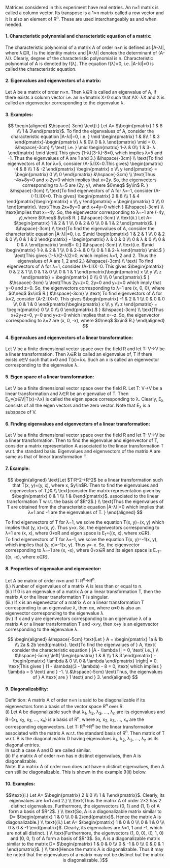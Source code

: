 Matrices considered in this experiment have real entries. An n×1 matrix is called a column vector. Its transpose is a 1×n matrix called a row vector and it is also an element of R<sup>n</sup>. These are used interchangeably as and when needed.
#### 1. Characteristic polynomial and characteristic equation of a matrix:
The characteristic polynomial of a matrix A of order n×n is defined as |A-λI|, where λ&isin;R, I is the identity matrix and |A-λI| denotes the determinant of (A-λI). Clearly, degree of the characteristic polynomial is n. Characteristic polynomial of A is denoted by f(λ). The equation f(λ)=0, i.e. |A-λI|=0 is called the characteristic equation.

#### 2. Eigenvalues and eigenvectors of a matrix: 
Let A be a matrix of order n×n. Then λ&isin;R is called an eigenvalue of A, if there exists a column vector i.e. an n×1matrix X≠0 such that AX=λX and X is called an eigenvector corresponding to the eigenvalue λ.

#### 3. Examples:

 $$
\begin{aligned}
&\hspace{-3cm} \text{i.) Let A= $\begin{pmatrix} 1 & 8 \\\ 1 & 3\end{pmatrix}$. To find the eigenvalues of A, consider the characteristic equation |A-λI|=0, i.e. }
\mid
\begin{pmatrix}
1 & 8\\
1 & 3
\end{pmatrix}-\begin{pmatrix}
λ & 0\\
0 & λ
\end{pmatrix}
\mid = 0. 
&\hspace{-3cm} \\ \text{ i.e.  } \mid \begin{matrix}
1-λ & 0\\
1 & 3- λ
\end{matrix} \mid \text{ This gives (1-λ)(3-λ)-8=0, which implies λ=5 and -1. Thus the eigenvalues of A are 1 and 3.}
&\hspace{-3cm} \\ \text{To find eigenvectors of A for λ=5, consider (A-5.I)X=0.This gives} \begin{pmatrix} -4 & 8 \\\ 1 & -2 \end{pmatrix} \begin{pmatrix} x \\\ y \end{pmatrix} = \begin{pmatrix} 0 \\\ 0 \end{pmatrix}
&\hspace{-3cm} \\ \text{Thus -4x+8y=0 and x-2y=0 which implies that x=2y. So, the eigenvectors corresponding to λ=5 are (2y, y), where $0\neq$ $y\in$ R. }
&\hspace{-3cm} \\ \text{To find eigenvectors of A for λ=-1, consider (A-(-1).I)X=0. This gives}
\begin{pmatrix} 2 & 8 \\\ 1 & 4 \end{pmatrix}\begin{pmatrix} x \\\ y \end{pmatrix} = \begin{pmatrix} 0 \\\ 0 \end{pmatrix}.
\text{Thus 2x+8y=0 and x+4y=0 which }
&\hspace{-3cm} \\ \text{implies that x=-4y. So, the eigenvector corresponding to λ=-1 are (-4y, y),where $0\neq$ $y\in$ R. }
&\hspace{-3cm} \\ \text{ii.) Let A= $\begin{pmatrix} 1 & 2 & 1 \\\ 0 & 2 & 0 \\\ 0 & 1 & 2 \end{pmatrix}$. }
&\hspace{-3cm} \\ \text{To find the eigenvalues of A, consider the characteristic equation |A-λI|=0, i.e. $\mid \begin{pmatrix} 1 & 2 & 1 \\\ 0 & 2 & 0 \\\ 0 & 1 & 2 \end{pmatrix} - \begin{pmatrix} λ & 0 & 0 \\\ 0 & λ & 0 \\\ 0 & 0 & λ \end{pmatrix}  \mid$= 0,}
&\hspace{-3cm} \\ \text{i.e.  $\mid \begin{matrix} 1-λ & 2 & 1 \\\ 0 & 2-λ & 0 \\\ 0 & 1 & 2-λ \end{matrix} \mid.$ }
\text{This gives (1-λ)(2-λ)2=0, which implies λ=1, 2 and 2. Thus the eigenvalues of A are 1, 2 and 2.}
&\hspace{-3cm} \\ \text{ To find eigenvectors of A for λ=1, consider (A-1.I)X=0. This gives $\begin{pmatrix} 0 & 2 & 1 \\\ 0 & 1 & 0 \\\ 0 & 1 & 1 \end{pmatrix}\begin{pmatrix} x \\\ y \\\ z \end{pmatrix} = \begin{pmatrix} 0 \\\ 0 \\\ 0 \end{pmatrix}.$ }
&\hspace{-3cm} \\ \text{Thus 2y+z=0, 2y=0 and y+z=0 which imply that y=0 and z=0. So, the eigenvectors corresponding to λ=1 are (x, 0, 0), where $0\neq$ $x\in$ R.}
&\hspace{-3cm} \\ \text{ To find eigenvectors of A for λ=2, consider (A-2.I)X=0. This gives $\begin{pmatrix} -1 & 2 & 1 \\\ 0 & 0 & 0 \\\ 0 & 1 & 0 \end{pmatrix}\begin{pmatrix} x \\\ y \\\ z \end{pmatrix} = \begin{pmatrix} 0 \\\ 0 \\\ 0 \end{pmatrix}.$ }
&\hspace{-3cm} \\ \text{Thus x+2y+z=0, y=0 and y+z=0 which implies that x=-z. So, the eigenvector corresponding to λ=2 are (x, 0, -x),  where $0\neq$ $x\in$ R.}
\end{aligned}
$$
 


#### 4. Eigenvalues and eigenvectors of a linear transformation: 
Let V be a finite dimensional vector space over the field R and let T: V→V be a linear transformation. Then λ&isin;R is called an eigenvalue of, T if there exists x&isin;V such that x≠0 and T(x)=λx. Such an x is called an eigenvector corresponding to the eigenvalue λ.
####  5. Eigen space of a linear transformation: 
Let V be a finite dimensional vector space over the field R. Let T: V→V be a linear transformation and λ&isin;R be an eigenvalue of T. Then E<sub>λ</sub>≡{x&isin;V|T(x)=λx} is called the eigen space corresponding to λ. Clearly, E<sub>λ</sub> consists of all the eigen vectors and the zero vector. Note that E<sub>λ</sub> is a subspace of V.
#### 6. Finding eigenvalues and eigenvectors of a linear transformation:
Let V be a finite dimensional vector space over the field R and let T: V→V be a linear transformation. Then to find the eigenvalue and eigenvector of T, consider a matrix representation A associated to the linear transformation T w.r.t. the standard basis. Eigenvalues and eigenvectors of the matrix A are same as that of linear transformation T.
#### 7. Example:

 $$
\begin{aligned}
\text{Let $T:R^2→R^2$ be a linear transformation such that T(x, y)=(y, x), where x, $y\in$R. Then to find the eigenvalues and eigenvectors of T,}&
 \\ \text{consider the matrix representation given by  $\begin{pmatrix} 0 & 1 \\\ 1 & 0\end{pmatrix}$. associated to the linear transformation T w.r.t. the basis of $R^2$.}
 \\ \text{Thus the eigenvalues of T are obtained from the characteristic equation |A-λI|=0 which implies that λ=1 and -1 are the eigenvalues of T. }
 \end{aligned}
 $$

To find eigenvectors of T for λ=1, we solve the equation T(x, y)=(x, y) which implies that (y, x)=(x, y). Thus y=x. So, the eigenvectors corresponding to λ=1 are (x, x), where 0≠xR and eigen space is E<sub>1</sub>={(x, x), where x&isin;R}.<br>
      To find eigenvectors of T for λ=-1, we solve the equation T(x, y)=-1(x, y), which implies that (y, x)=-1(x, y). Thus y=-x. So, the eigenvector corresponding to λ=-1 are (x, -x), where 0≠x&isin;R and its eigen space is E<sub>-1</sub>={(x, -x), where x&isin;R}.
#### 8. Properties of eigenvalue and eigenvector:
Let A be matrix of order n×n and T: R<sup>n</sup>→R<sup>n</sup>.<br>
(i.) Number of eigenvalues of a matrix A is less than or equal to n. <br>
(ii.) If 0 is an eigenvalue of a matrix A or a linear transformation T, then the matrix A or the linear transformation T is singular.<br>
(iii.) If x is an eigenvector of a matrix A or a linear transformation T corresponding to an eigenvalue λ, then αx, where α≠0 is also an eigenvector corresponding to the eigenvalue λ<br>
(iv.) If x and y are eigenvectors corresponding to an eigenvalue λ of a matrix A or a linear transformation T and -x≠y, then x+y is an eigenvector corresponding to the eigenvalue λ.

$$
\begin{aligned}
&\hspace{-5cm} \text{Let } A = \begin{pmatrix} 1a & 1b \\\ 2a & 2b \end{pmatrix}.
\text{To find the eigenvalues of } A, \text{ consider the characteristic equation } |A - \lambda I| = 0, \text{ i.e.,} \\
&\hspace{-5cm} \left| \begin{pmatrix} 1 & 8 \\\ 1 & 3 \end{pmatrix} - \begin{pmatrix} \lambda & 0 \\\ 0 & \lambda \end{pmatrix} \right| = 0.
\text{This gives } (1 - \lambda)(3 - \lambda) - 8 = 0, \text{ which implies } \lambda = 5 \text{ and } -1. \\
&\hspace{-5cm} \text{Thus, the eigenvalues of } A \text{ are } 1 \text{ and } 3.
\end{aligned}
$$
####  9. Diagonalizability:
Definition: A matrix A of order n×n is said to be diagonalizable if its eigenvectors form a basis of the vector space R<sup>n</sup> over R. <br>
(i) Let A be diagonalizable such that λ<sub>1</sub>, λ<sub>2</sub>, λ<sub>3</sub>, …, λ<sub>n</sub> are its eigenvalues and B={x<sub>1</sub>, x<sub>2</sub>, x<sub>3</sub>, …, x<sub>n</sub>} is a basis of R<sup>n</sup>, where x<sub>1</sub>, x<sub>2</sub>, x<sub>3</sub>, …, x<sub>n</sub> are the corresponding eigenvectors. Let T: R<sup>n</sup>→R<sup>n</sup> be the linear transformation associated with the matrix A w.r.t. the standard basis of R<sup>n</sup>. Then matrix of T w.r.t. B is the diagonal matrix D having eigenvalues λ<sub>1</sub>, λ<sub>2</sub>, λ<sub>3</sub>, …, λ<sub>n</sub> as its diagonal entries. <br>
In such a case A and D are called similar. <br>
(ii) If a matrix A of order n×n has n distinct eigenvalues, then A is diagonalizable.<br>
Note: If a matrix A of order n×n does not have n distinct eigenvalues, then A can still be diagonalizable. This is shown in the example 9(ii) below.
#### 10. Examples:
$$\text{(i.) Let A= $\begin{pmatrix} 2 & 0 \\\ 1 & 1\end{pmatrix}$.  Clearly, its eigenvalues are λ=1 and 2.}
\\ \text{Thus the matrix A of order 2×2 has 2 distinct eigenvalues, Furthermore, the eigenvectors (0, 1) and (1, 1) of A form a basis of $R^2$. }
\\ \text{So, A is a diagonalizable matrix similar to D= $\begin{pmatrix} 1 & 0 \\\ 0 & 2\end{pmatrix}$. Hence the matrix A is diagonalizable.}
\\ \text{(ii.) Let A= $\begin{pmatrix} 1 & 0 & 0 \\\ 0 & 1 & 0 \\\ 0 & 0 & -1 \end{pmatrix}$.  Clearly, its eigenvalues are λ=1, 1 and -1, which are not all distinct. }
\\ \text{Furthermore, the eigenvectors (1, 0, 0), (0, 1, 0) and (0, 0, 1) of A form a basis of $R^3$. So, A is a diagonalizable matrix similar to the matrix D= $\begin{pmatrix} 1 & 0 & 0 \\\ 0 & -1 & 0 \\\ 0 & 0 & 1 \end{pmatrix}$. }
\\ \text{Hence the matrix A is diagonalizable. Thus it may be noted that the eigenvalues of a matrix may not be distinct but the matrix is diagonalizable. }$$
